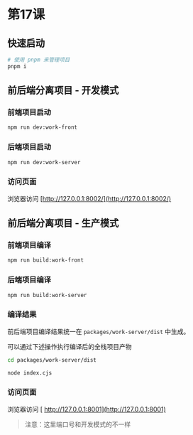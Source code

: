 # 第17课

## 快速启动

```sh
# 使用 pnpm 来管理项目
pnpm i
```

## 前后端分离项目 - 开发模式

### 前端项目启动

```sh
npm run dev:work-front
```

### 后端项目启动

```sh
npm run dev:work-server
```



### 访问页面

浏览器访问 [http://127.0.0.1:8002/](http://127.0.0.1:8002/)


## 前后端分离项目 - 生产模式

### 前端项目编译

```sh
npm run build:work-front
```


### 后端项目编译

```sh
npm run build:work-server
```

### 编译结果

前后端项目编译结果统一在 `packages/work-server/dist` 中生成。

可以通过下述操作执行编译后的全栈项目产物

```sh
cd packages/work-server/dist

node index.cjs
```


### 访问页面

浏览器访问 [ http://127.0.0.1:8001](http://127.0.0.1:8001)

> 注意：这里端口号和开发模式的不一样



 